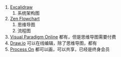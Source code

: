 1. [Excalidraw](https://excalidraw.com/)
	1. 系统架构图
2. [Zen Flowchart](https://app.zenflowchart.com/app)
	1. 思维导图
	2. 流程图
3. [Visual Paradigm Online](https://online.visual-paradigm.com/drive/)
	都有，但是思维导图需要付费
4. [Draw.io](https://app.diagrams.net/)
    可以在线编辑，除了思维导图，都有
5. [Process On](https://www.processon.com/diagrams)
	都可以画，可以共享，已经是终身会员